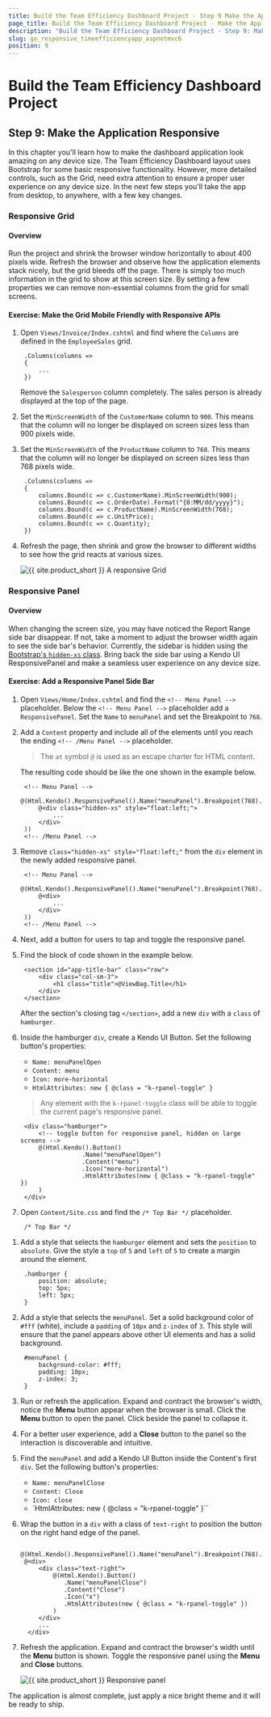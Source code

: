 ```yaml
---
title: Build the Team Efficiency Dashboard Project - Step 9 Make the Application Responsive
page_title: Build the Team Efficiency Dashboard Project - Make the Application Responsive
description: "Build the Team Efficiency Dashboard Project - Step 9: Make the Application Responsive."
slug: go_responsive_timeefficiencyapp_aspnetmvc6
position: 9
---
```


# Build the Team Efficiency Dashboard Project

## Step 9: Make the Application Responsive

In this chapter you'll learn how to make the dashboard application look amazing on any device size. The Team Efficiency Dashboard layout uses Bootstrap for some basic responsive functionality. However, more detailed controls, such as the Grid, need extra attention to ensure a proper user experience on any device size. In the next few steps you'll take the app from desktop, to anywhere, with a few key changes.

### Responsive Grid

#### Overview

Run the project and shrink the browser window horizontally to about 400 pixels wide. Refresh the browser and observe how the application elements stack nicely, but the grid bleeds off the page. There is simply too much information in the grid to show at this screen size. By setting a few properties we can remove non-essential columns from the grid for small screens.

#### Exercise: Make the Grid Mobile Friendly with Responsive APIs

1. Open `Views/Invoice/Index.cshtml` and find where the `Columns` are defined in the `EmployeeSales` grid.

    	.Columns(columns =>
        {
            ...
        })

    Remove the `Salesperson` column completely. The sales person is already displayed at the top of the page.

1. Set the `MinScreenWidth` of the `CustomerName` column to `900`. This means that the column will no longer be displayed on screen sizes less than 900 pixels wide.
1. Set the `MinScreenWidth` of the `ProductName` column to `768`. This means that the column will no longer be displayed on screen sizes less than 768 pixels wide.

    	.Columns(columns =>
        {
            columns.Bound(c => c.CustomerName).MinScreenWidth(900);
            columns.Bound(c => c.OrderDate).Format("{0:MM/dd/yyyy}");
            columns.Bound(c => c.ProductName).MinScreenWidth(768);
            columns.Bound(c => c.UnitPrice);
            columns.Bound(c => c.Quantity);
        })

1. Refresh the page, then shrink and grow the browser to different widths to see how the grid reacts at various sizes.

    ![{{ site.product_short }} A responsive Grid](images/chapter9/responsive-grid.jpg)

### Responsive Panel

#### Overview

When changing the screen size, you may have noticed the Report Range side bar disappear. If not, take a moment to adjust the browser width again to see the side bar's behavior. Currently, the sidebar is hidden using the [Bootstrap's `hidden-xs` class](https://getbootstrap.com/docs/3.4/css/). Bring back the side bar using a Kendo UI ResponsivePanel and make a seamless user experience on any device size.

#### Exercise: Add a Responsive Panel Side Bar

1. Open `Views/Home/Index.cshtml` and find the `<!-- Menu Panel -->` placeholder. Below the `<!-- Menu Panel -->` placeholder add a `ResponsivePanel`. Set the `Name` to `menuPanel` and set the Breakpoint to `768`.

1. Add a `Content` property and include all of the elements until you reach the ending `<!-- /Menu Panel -->` placeholder.

    > The `at` symbol `@` is used as an escape charter for HTML content.

    The resulting code should be like the one shown in the example below.

    	<!-- Menu Panel -->
    	    @(Html.Kendo().ResponsivePanel().Name("menuPanel").Breakpoint(768).Content(
    	    @<div class="hidden-xs" style="float:left;">
                ...
            </div>
        ))
        <!-- /Menu Panel -->

1. Remove `class="hidden-xs" style="float:left;"` from the `div` element in the newly added responsive panel.

    	<!-- Menu Panel -->
    	    @(Html.Kendo().ResponsivePanel().Name("menuPanel").Breakpoint(768).Content(
    	    @<div>
                ...
            </div>
        ))
        <!-- /Menu Panel -->

1. Next, add a button for users to tap and toggle the responsive panel.
1. Find the block of code shown in the example below.

    	<section id="app-title-bar" class="row">
    	    <div class="col-sm-3">
    	        <h1 class="title">@ViewBag.Title</h1>
    	    </div>
    	</section>

    After the section's closing tag `</section>`, add a new `div` with a `class` of `hamburger`.

1. Inside the hamburger `div`, create a Kendo UI Button. Set the following button's properties:

    - `Name: menuPanelOpen`
    - `Content: menu`
    - `Icon: more-horizontal`
    - `HtmlAttributes: new { @class = "k-rpanel-toggle" }`

    > Any element with the `k-rpanel-toggle` class will be able to toggle the current page's responsive panel.

    	<div class="hamburger">
    	    <!-- toggle button for responsive panel, hidden on large screens -->
    	    @(Html.Kendo().Button()
    	                .Name("menuPanelOpen")
    	                .Content("menu")
    	                .Icon("more-horizontal")
    	                .HtmlAttributes(new { @class = "k-rpanel-toggle" })
    	    )
    	</div>

1. Open `Content/Site.css` and find the `/* Top Bar */` placeholder.

    	/* Top Bar */

<!--*-->
1. Add a style that selects the `hamburger` element and sets the `position` to `absolute`. Give the style a `top` of `5` and `left` of `5` to create a margin around the element.

    	.hamburger {
    	    position: absolute;
    	    top: 5px;
    	    left: 5px;
    	}

1. Add a style that selects the `menuPanel`. Set a solid background color of `#fff` (white), include a `padding` of `10px` and `z-index` of `3`. This style will ensure that the panel appears above other UI elements and has a solid background.

    	#menuPanel {
    	    background-color: #fff;
    	    padding: 10px;
    	    z-index: 3;
    	}

1. Run or refresh the application. Expand and contract the browser's width, notice the **Menu** button appear when the browser is small. Click the **Menu** button to open the panel. Click beside the panel to collapse it.
1. For a better user experience, add a **Close** button to the panel so the interaction is discoverable and intuitive.
1. Find the `menuPanel` and add a Kendo UI Button inside the Content's first `div`. Set the following button's properties:

    - `Name: menuPanelClose`
    - `Content: Close`
    - `Icon: close`
    - `HtmlAttributes: new { @class = "k-rpanel-toggle" }``

1. Wrap the button in a `div` with a class of `text-right` to position the button on the right hand edge of the panel.

    	@(Html.Kendo().ResponsivePanel().Name("menuPanel").Breakpoint(768).Content(
        @<div>
            <div class="text-right">
                @(Html.Kendo().Button()
                   .Name("menuPanelClose")
                   .Content("Close")
                   .Icon("x")
                   .HtmlAttributes(new { @class = "k-rpanel-toggle" })
                )
            </div>
            ...
         </div>

1. Refresh the application. Expand and contract the browser's width until the **Menu** button is shown. Toggle the responsive panel using the **Menu** and **Close** buttons.

    ![{{ site.product_short }} Responsive panel](images/chapter9/responsive-panel.jpg)

The application is almost complete, just apply a nice bright theme and it will be ready to ship.